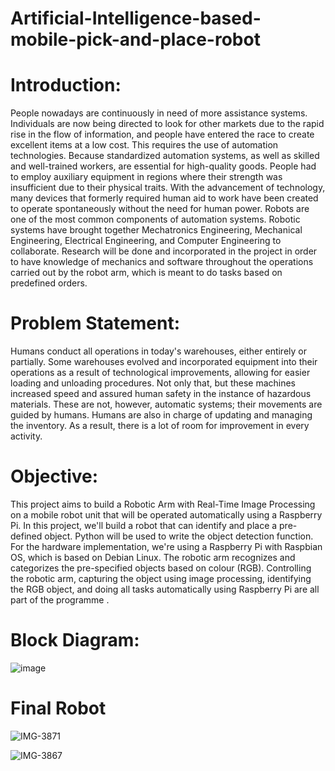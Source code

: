 # Artificial-Intelligence-based-mobile-pick-and-place-robot

# Introduction:

People nowadays are continuously in need of more assistance systems. Individuals are now being directed to look for other markets due to the rapid rise in the flow of information, and people have entered the race to create excellent items at a low cost. This requires the use of automation technologies. Because standardized automation systems, as well as skilled and well-trained workers, are essential for high-quality goods. People had to employ auxiliary equipment in regions where their strength was insufficient due to their physical traits. With the advancement of technology, many devices that formerly required human aid to work have been created to operate spontaneously without the need for human power. Robots are one of the most common components of automation systems. Robotic systems have brought together Mechatronics Engineering, Mechanical Engineering, Electrical Engineering, and Computer Engineering to collaborate. Research will be done and incorporated in the project in order to have knowledge of mechanics and software throughout the operations carried out by the robot arm, which is meant to do tasks based on predefined orders.

# Problem Statement:

Humans conduct all operations in today's warehouses, either entirely or partially. Some warehouses evolved and incorporated equipment into their operations as a result of technological improvements, allowing for easier loading and unloading procedures. Not only that, but these machines increased speed and assured human safety in the instance of hazardous materials. These are not, however, automatic systems; their movements are guided by humans. Humans are also in charge of updating and managing the inventory. As a result, there is a lot of room for improvement in every activity.

# Objective:

This project aims to build a Robotic Arm with Real-Time Image Processing on a mobile robot unit that will be operated automatically using a Raspberry Pi. In this project, we'll build a robot that can identify and place a pre-defined object. Python will be used to write the object detection function. For the hardware implementation, we're using a Raspberry Pi with Raspbian OS, which is based on Debian Linux. The robotic arm recognizes and categorizes the pre-specified objects based on colour (RGB). Controlling the robotic arm, capturing the object using image processing, identifying the RGB object, and doing all tasks automatically using Raspberry Pi are all part of the programme .

# Block Diagram:

![image](https://user-images.githubusercontent.com/86162449/161775408-cdd62a12-60ee-4ba5-b3a6-7d1d1dc96a3a.png)

# Final Robot

![IMG-3871](https://user-images.githubusercontent.com/86162449/172042555-ff08d192-31cc-41bf-ae34-7fbf35531483.jpg)

![IMG-3867](https://user-images.githubusercontent.com/86162449/172042568-12451fdb-c697-4117-9145-0c32197f971b.jpg)



